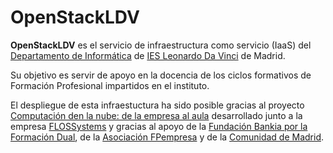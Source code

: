 # OpenStackLDV

**OpenStackLDV** es el servicio de infraestructura como servicio (IaaS) del [Departamento de Informática](https://www.informaticaldv.com/) de [IES Leonardo Da Vinci](http://www.iesleonardo.com) de Madrid.

Su objetivo es servir de apoyo en la docencia de los ciclos formativos de Formación Profesional impartidos en el instituto.

El despliegue de esta infraestuctura ha sido posible gracias al proyecto [Computación den la nube: de la empresa al aula](https://cloud.informaticaldv.com/) desarrollado junto a la empresa  [FLOSSystems](https://flossystems.com/) y gracias al apoyo de la [Fundación Bankia por la Formación Dual](https://www.dualizabankia.com), de la [Asociación FPempresa](http://fpempresa.net/) y de la [Comunidad de Madrid](http://www.comunidad.madrid/servicios/educacion/formacion-profesional).

<!--
* [1-¿Qué es un IaaS?](1-IaaS/IaaS.md)
* [2-OpenStack](2-Openstack/OpenStack.md)
-->